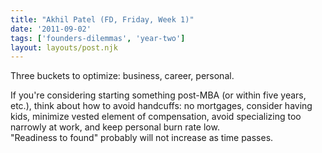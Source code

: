 ```yaml
---
title: "Akhil Patel (FD, Friday, Week 1)"
date: '2011-09-02'
tags: ['founders-dilemmas', 'year-two']
layout: layouts/post.njk
---
```


Three buckets to optimize: business, career, personal.

If you're considering starting something post-MBA (or within five years, etc.), think about how to avoid handcuffs: no mortgages, consider having kids, minimize vested element of compensation, avoid specializing too narrowly at work, and keep personal burn rate low.\
"Readiness to found" probably will not increase as time passes.

